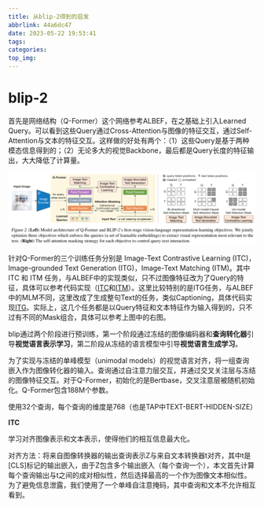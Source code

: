 ```yaml
---
title: 从blip-2得到的启发
abbrlink: 44a6dc47
date: 2023-05-22 19:53:41
tags:
categories:
top_img:
---
```


# blip-2

首先是网络结构（Q-Former）这个网络参考ALBEF，在之基础上引入Learned Query。可以看到这些Query通过Cross-Attention与图像的特征交互，通过Self-Attention与文本的特征交互。这样做的好处有两个：（1）这些Query是基于两种模态信息得到的；（2）无论多大的视觉Backbone，最后都是Query长度的特征输出，大大降低了计算量。

![](从blip-2得到的启发/blip-2-qformer.png)

针对Q-Former的三个训练任务分别是 Image-Text Contrastive Learning (ITC)，Image-grounded Text Generation (ITG)，Image-Text Matching (ITM)。其中 ITC 和 ITM 任务，与ALBEF中的实现类似，只不过图像特征改为了Query的特征，具体可以参考代码实现（[ITC](https://link.zhihu.com/?target=https%3A//github.com/salesforce/LAVIS/blob/3ac397aa075c3e60b9521b012dda3660e3e35f1e/lavis/models/blip2_models/blip2_qformer.py%23L125)和[ITM](https://link.zhihu.com/?target=https%3A//github.com/salesforce/LAVIS/blob/3ac397aa075c3e60b9521b012dda3660e3e35f1e/lavis/models/blip2_models/blip2_qformer.py%23L160)）。这里比较特别的是ITG任务，与ALBEF中的MLM不同，这里改成了生成整句Text的任务，类似Captioning，具体代码实现[ITG](https://link.zhihu.com/?target=https%3A//github.com/salesforce/LAVIS/blob/3ac397aa075c3e60b9521b012dda3660e3e35f1e/lavis/models/blip2_models/blip2_qformer.py%23L228)。实际上，这几个任务都是以Query特征和文本特征作为输入得到的，只不过有不同的Mask组合，具体可以参考上图中的右图。



blip通过两个阶段进行预训练，第一个阶段通过冻结的图像编码器和**查询转化器**引导**视觉语言表示学习**，第二阶段从冻结的语言模型中引导**视觉语言生成学习**。

为了实现与冻结的单峰模型（unimodal models）的视觉语言对齐，将一组查询嵌入作为图像转化器的输入。查询通过自注意力层交互，并通过交叉关注层与冻结的图像特征交互。对于Q-Former，初始化的是Bertbase，交叉注意层被随机初始化。Q-Former包含188M个参数。

使用32个查询，每个查询的维度是768（也是TAP中TEXT-BERT-HIDDEN-SIZE）

**ITC**

学习对齐图像表示和文本表示，使得他们的相互信息最大化。

对齐方法：将来自图像转换器的输出查询表示Z与来自文本转换器t对齐，其中t是[CLS]标记的输出嵌入，由于Z包含多个输出嵌入（每个查询一个），本文首先计算每个查询输出与t之间的成对相似性，然后选择最高的一个作为图像文本相似性。为了避免信息泄露，我们使用了一个单峰自注意掩码，其中查询和文本不允许相互看到。


